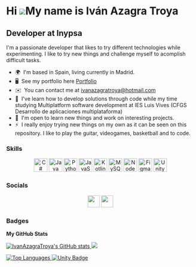 Hi ![](https://user-images.githubusercontent.com/18350557/176309783-0785949b-9127-417c-8b55-ab5a4333674e.gif)My name is Iván Azagra Troya
=========================================================================================================================================

Developer at Inypsa
-------------------------

I'm a passionate developer that likes to try different technologies while experimenting. I like to try new things and challenge myself to acomplish difficult tasks.

* 🌍  I'm based in Spain, living currently in Madrid.
* 🖥️  See my portfolio here [Portfolio](https://ivanazagratroya.github.io/protofolio-v2/)
* ✉️  You can contact me at [ivanazagratroya@hotmail.com](mailto:ivanazagratroya@hotmail.com)
* 🧠  I've learn how to develop solutions through code while my time studying Multiplatform software development at IES Luis Vives (CFGS Desarrollo de aplicaciones multiplataforma)
* 🤝  I'm open to learn new things and work on interesting projects.
* ⚡  I really enjoy trying new things on my own as it can be seen on this repository.
I like to play the guitar, videogames, basketball and to code.

### Skills


<p align="center">
<a href="https://docs.microsoft.com/en-us/dotnet/csharp/" target="_blank" rel="noreferrer"><img src="https://raw.githubusercontent.com/danielcranney/readme-generator/main/public/icons/skills/csharp-colored.svg" width="36" height="36" alt="C#" /></a>
<a href="https://www.oracle.com/java/" target="_blank" rel="noreferrer"><img src="https://raw.githubusercontent.com/danielcranney/readme-generator/main/public/icons/skills/java-colored.svg" width="36" height="36" alt="Java" /></a>
<a href="https://www.python.org/" target="_blank" rel="noreferrer"><img src="https://raw.githubusercontent.com/danielcranney/readme-generator/main/public/icons/skills/python-colored.svg" width="36" height="36" alt="Python" /></a>
<a href="https://developer.mozilla.org/en-US/docs/Web/JavaScript" target="_blank" rel="noreferrer"><img src="https://raw.githubusercontent.com/danielcranney/readme-generator/main/public/icons/skills/javascript-colored.svg" width="36" height="36" alt="JavaScript" /></a>
<a href="https://kotlinlang.org/" target="_blank" rel="noreferrer"><img src="https://raw.githubusercontent.com/danielcranney/readme-generator/main/public/icons/skills/kotlin-colored.svg" width="36" height="36" alt="Kotlin" /></a>
<a href="https://www.mysql.com/" target="_blank" rel="noreferrer"><img src="https://raw.githubusercontent.com/danielcranney/readme-generator/main/public/icons/skills/mysql-colored.svg" width="36" height="36" alt="MySQL" /></a>
<a href="https://nodejs.org/en/" target="_blank" rel="noreferrer"><img src="https://raw.githubusercontent.com/danielcranney/readme-generator/main/public/icons/skills/nodejs-colored.svg" width="36" height="36" alt="NodeJS" /></a>
<a href="https://www.figma.com/" target="_blank" rel="noreferrer"><img src="https://raw.githubusercontent.com/danielcranney/readme-generator/main/public/icons/skills/figma-colored.svg" width="36" height="36" alt="Figma" /></a>
<a href="https://unity.com/es" target="_blank" rel="noreferrer"><img src="https://user-images.githubusercontent.com/67174666/191932417-2522d08a-a5a0-4d18-95cf-3b8554172ec6.png" width="36" heigth="36" alt="Unity"/></a>
</p>


### Socials

<p align="center"> <a href="https://www.github.com/IvanAzagraTroya" target="_blank" rel="noreferrer"><img src="https://raw.githubusercontent.com/danielcranney/readme-generator/main/public/icons/socials/github.svg" width="32" height="32" /></a> <a href="https://www.linkedin.com/in/iván-azagra-troya-2a7599215/" target="_blank" rel="noreferrer"><img src="https://raw.githubusercontent.com/danielcranney/readme-generator/main/public/icons/socials/linkedin.svg" width="32" height="32" /></a> </p>

### Badges

<b>My GitHub Stats</b>

<a href="http://www.github.com/IvanAzagraTroya"><img src="https://github-readme-stats.vercel.app/api?username=IvanAzagraTroya&show_icons=true&hide=&count_private=true&title_color=6366f1&text_color=ffffff&icon_color=22c55e&bg_color=0f172a&hide_border=true&show_icons=true" alt="IvanAzagraTroya's GitHub stats" /> <img src="https://github-readme-streak-stats.herokuapp.com/?user=IvanAzagraTroya&stroke=ffffff&background=0f172a&ring=6366f1&fire=6366f1&currStreakNum=ffffff&currStreakLabel=6366f1&sideNums=ffffff&sideLabels=ffffff&dates=ffffff&hide_border=true" /></a>

<a href="https://github.com/IvanAzagraTroya" align="left"><img src="https://github-readme-stats.vercel.app/api/top-langs/?username=IvanAzagraTroya&langs_count=10&title_color=6366f1&text_color=ffffff&icon_color=22c55e&bg_color=0f172a&hide_border=true&locale=en&custom_title=Top%20%Languages" alt="Top Languages" />   ![Unity Badge](https://user-images.githubusercontent.com/67174666/191930737-efabcfc3-5b29-4ae2-8fde-7210fbc94bff.png)</a>


